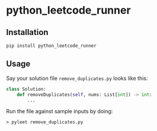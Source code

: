 # python_leetcode_runner

## Installation

```console
pip install python_leetcode_runner
```

## Usage

Say your solution file `remove_duplicates.py` looks like this:

```python
class Solution:
    def removeDuplicates(self, nums: List[int]) -> int:
        ...
```

Run the file against sample inputs by doing:

```console
> pyleet remove_duplicates.py
```
